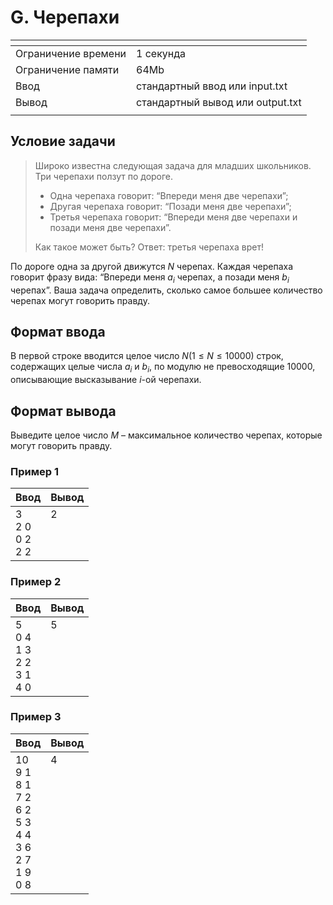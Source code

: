 # G. Черепахи

[]()|[]()
-------------------|---
Ограничение времени|	1 секунда
Ограничение памяти |	64Mb
Ввод               |	стандартный ввод или input.txt
Вывод              |	стандартный вывод или output.txt
[]()|[]()

## Условие задачи
>Широко известна следующая задача для младших школьников. Три черепахи ползут по дороге. 
>- Одна черепаха говорит: “Впереди меня две черепахи”; 
>- Другая черепаха говорит: “Позади меня две черепахи”; 
>- Третья черепаха говорит: “Впереди меня две черепахи и позади меня две черепахи”.
>
>Как такое может быть? Ответ: третья черепаха врет! 

По дороге одна за другой движутся $N$ черепах. Каждая черепаха говорит фразу вида: “Впереди меня $a_i$ черепах, а позади меня $b_i$ черепах”. Ваша задача определить, сколько самое большее количество черепах могут говорить правду.

## Формат ввода
В первой строке вводится целое число $N (1 ≤ N ≤ 10000)$ строк, содержащих целые числа $a_i$ и $b_i$, по модулю не превосходящие $10000$, описывающие высказывание $i$-ой черепахи.

## Формат вывода
Выведите целое число $M$ – максимальное количество черепах, которые могут говорить правду.

### Пример 1
Ввод|Вывод
----|---
3<br>2 0<br>0 2<br>2 2|2<br><br><br><br>
[]()

### Пример 2
Ввод|Вывод
---|---
5<br>0 4<br>1 3<br>2 2<br>3 1<br>4 0|5<br><br><br><br><br><br>
[]()

### Пример 3
Ввод|Вывод
---|---
10<br>9 1<br>8 1<br>7 2<br>6 2<br>5 3<br>4 4<br>3 6<br>2 7<br>1 9<br>0 8|4<br><br><br><br><br><br><br><br><br><br><br>
[]()